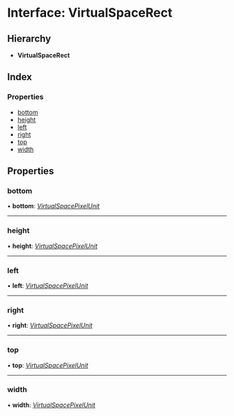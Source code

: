 # Interface: VirtualSpaceRect

## Hierarchy

- **VirtualSpaceRect**

## Index

### Properties

- [bottom](virtualspacerect.md#bottom)
- [height](virtualspacerect.md#height)
- [left](virtualspacerect.md#left)
- [right](virtualspacerect.md#right)
- [top](virtualspacerect.md#top)
- [width](virtualspacerect.md#width)

## Properties

### bottom

• **bottom**: _[VirtualSpacePixelUnit](../api.md#virtualspacepixelunit)_

---

### height

• **height**: _[VirtualSpacePixelUnit](../api.md#virtualspacepixelunit)_

---

### left

• **left**: _[VirtualSpacePixelUnit](../api.md#virtualspacepixelunit)_

---

### right

• **right**: _[VirtualSpacePixelUnit](../api.md#virtualspacepixelunit)_

---

### top

• **top**: _[VirtualSpacePixelUnit](../api.md#virtualspacepixelunit)_

---

### width

• **width**: _[VirtualSpacePixelUnit](../api.md#virtualspacepixelunit)_
